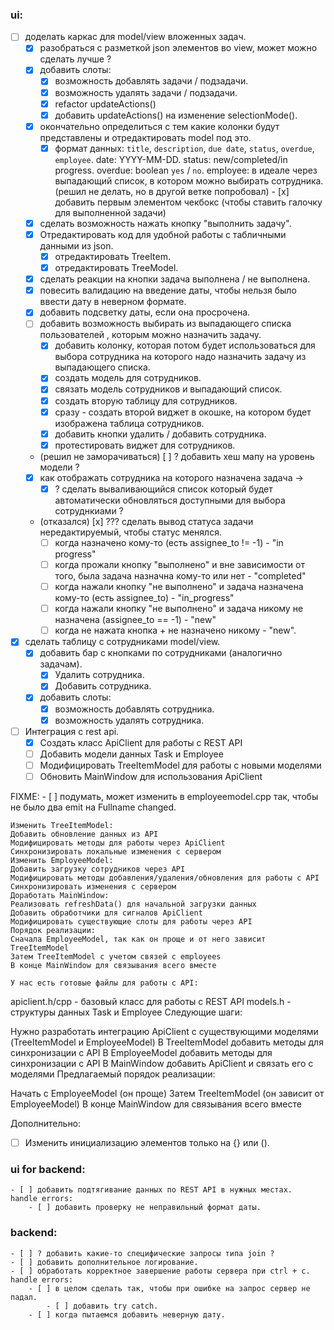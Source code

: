 ### ui:
- [ ] доделать каркас для model/view вложенных задач.
	- [x] разобраться с разметкой json элементов во view, может можно сделать лучше ?
	- [x] добавить слоты:
		- [x] возможность добавлять задачи / подзадачи.
		- [x] возможность удалять задачи / подзадачи.
		- [x] refactor updateActions()
		- [x] добавить updateActions() на изменение selectionMode(). 
	- [x] окончательно определиться с тем какие колонки будут представлены и отредактировать model под это.
		- [x] формат данных: `title`, `description`, `due date`, `status`, `overdue`, `employee`.
			date: YYYY-MM-DD.
			status: new/completed/in progress.
			overdue: boolean `yes` / `no`.
			employee: в идеале через выпадающий список, в котором можно выбирать сотрудника.
	(решил не делать, но в другой ветке попробовал) - [x] добавить первым элементом чекбокс (чтобы ставить галочку для выполненной задачи)
	- [x] сделать возможность нажать кнопку "выполнить задачу".
	- [x] Отредактировать код для удобной работы с табличными данными из json.
		- [x] отредактировать TreeItem.
		- [x] отредактировать TreeModel. 
	- [x] сделать реакции на кнопки задача выполнена / не выполнена. 
	- [x] повесить валидацию на введение даты, чтобы нельзя было ввести дату в неверном формате.
	- [x] добавить подсветку даты, если она просрочена.
	- [ ] добавить возможность выбирать из выпадающего списка пользователей , которым можно назначить задачу.
		- [x] добавить колонку, которая потом будет использоваться для выбора сотрудника на которого надо назначить задачу из выпадающего списка.
		- [x] создать модель для сотрудников.
		- [x] связать модель сотрудников и выпадающий список.
		- [x] создать вторую таблицу для сотрудников.
		- [x] сразу - создать второй виджет в окошке, на котором будет изображена таблица сотрудников.
		- [x] добавить кнопки удалить / добавить сотрудника.
		- [x] протестировать виджет для сотрудников.
	- (решил не заморачиваться) [ ] ? добавить хеш мапу на уровень модели ?
	- [x] как отображать сотрудника на которого назначена задача ->
		- [x] ? сделать вываливающийся список который будет автоматически обновляться доступными для выбора сотруднкиами ?
	- (отказался) [x] ??? сделать вывод статуса задачи нередактируемый, чтобы статус менялся.
		- [ ] когда назначено кому-то (есть assignee_to != -1) - "in progress"
		- [ ] когда прожали кнопку "выполнено" и вне зависимости от того, была задача назначна кому-то или нет - "completed"
		- [ ] когда нажали кнопку "не выполнено" и задача назначена кому-то (есть assignee_to)  - "in_progress"
		- [ ] когда нажали кнопку "не выполнено" и задача никому не назначена (assignee_to == -1) - "new"
		- [ ] когда не нажата кнопка + не назначено никому - "new".
- [x] сделать таблицу с сотрудниками model/view.
	- [x] добавить бар с кнопками по сотрудниками (аналогично задачам).
		- [x] Удалить сотрудника.
		- [x] Добавить сотрудника.
	- [x] добавить слоты:
		- [x] возможность добавлять сотрудника.
		- [x] возможность удалять сотрудника.

- [ ] Интеграция с rest api.
	- [x] Создать класс ApiClient для работы с REST API
	- [ ] Добавить модели данных Task и Employee
	- [ ] Модифицировать TreeItemModel для работы с новыми моделями
	- [ ] Обновить MainWindow для использования ApiClient

FIXME:
	- [ ] подумать, может изменить в employeemodel.cpp так, чтобы не было два emit на Fullname changed.

	Изменить TreeItemModel:
	Добавить обновление данных из API
	Модифицировать методы для работы через ApiClient
	Синхронизировать локальные изменения с сервером
	Изменить EmployeeModel:
	Добавить загрузку сотрудников через API
	Модифицировать методы добавления/удаления/обновления для работы с API
	Синхронизировать изменения с сервером
	Доработать MainWindow:
	Реализовать refreshData() для начальной загрузки данных
	Добавить обработчики для сигналов ApiClient
	Модифицировать существующие слоты для работы через API
	Порядок реализации:
	Сначала EmployeeModel, так как он проще и от него зависит TreeItemModel
	Затем TreeItemModel с учетом связей с employees
	В конце MainWindow для связывания всего вместе

	У нас есть готовые файлы для работы с API:

apiclient.h/cpp - базовый класс для работы с REST API
models.h - структуры данных Task и Employee
Следующие шаги:

Нужно разработать интеграцию ApiClient с существующими моделями (TreeItemModel и EmployeeModel)
В TreeItemModel добавить методы для синхронизации с API
В EmployeeModel добавить методы для синхронизации с API
В MainWindow добавить ApiClient и связать его с моделями
Предлагаемый порядок реализации:

Начать с EmployeeModel (он проще)
Затем TreeItemModel (он зависит от EmployeeModel)
В конце MainWindow для связывания всего вместе


Дополнительно:
- [ ] Изменить инициализацию элементов только на {} или ().
### ui for backend:
	- [ ] добавить подтягивание данных по REST API в нужных местах.
	handle errors:
		- [ ] добавить проверку не неправильный формат даты. 
### backend:
	- [ ] ? добавить какие-то специфические запросы типа join ?
	- [ ] добавить дополнительное логирование.
	- [ ] обработать корректное завершение работы сервера при ctrl + c.
	handle errors:
		- [ ] в целом сделать так, чтобы при ошибке на запрос сервер не падал.
			- [ ] добавить try catch.
		- [ ] когда пытаемся добавить неверную дату.
